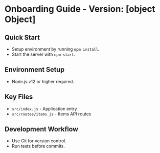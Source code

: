 # Onboarding Guide - Version: [object Object]

## Quick Start

- Setup environment by running `npm install`.
- Start the server with `npm start`.

## Environment Setup

- Node.js v12 or higher required.

## Key Files

- `src/index.js` - Application entry
- `src/routes/items.js` - Items API routes

## Development Workflow

- Use Git for version control.
- Run tests before commits.
